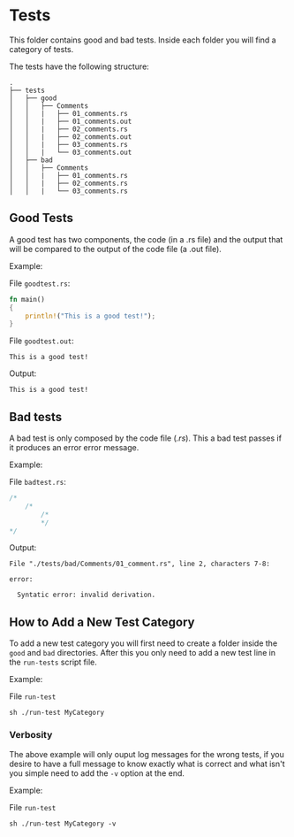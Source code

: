 # Tests

This folder contains good and bad tests. Inside each folder you will find a category of tests.

The tests have the following structure:

```
.
├── tests
│   ├── good
│   │   ├── Comments
│   │   |   ├── 01_comments.rs
│   │   |   ├── 01_comments.out
│   │   |   ├── 02_comments.rs
│   │   |   ├── 02_comments.out
│   │   |   ├── 03_comments.rs
│   │   |   └── 03_comments.out
│   ├── bad
│   │   ├── Comments
│   │   |   ├── 01_comments.rs
│   │   |   ├── 02_comments.rs
│   │   |   └── 03_comments.rs
```

## Good Tests

A good test has two components, the code (in a .rs file) and the output that will be compared to the output of the code file (a .out file).


Example:

File `goodtest.rs`:

```Rust
fn main() 
{
    println!("This is a good test!");
}
```

File `goodtest.out`:

```
This is a good test!

```

Output:
```
This is a good test!

```

## Bad tests

A bad test is only composed by the code file (*.rs*). This a bad test passes if it produces an error error message.

Example:

File `badtest.rs`:

```Rust
/* 
    /* 
        /* 
        */ 
*/
```

Output:
```
File "./tests/bad/Comments/01_comment.rs", line 2, characters 7-8:

error:

  Syntatic error: invalid derivation.
```


## How to Add a New Test Category

To add a new test category you will first need to create a folder inside the `good` and `bad` directories. After this you only need to add a new test line in the `run-tests` script file.

Example:

File `run-test`

```Shell
sh ./run-test MyCategory
```

### Verbosity

The above example will only ouput log messages for the wrong tests, if you desire to have a full message to know exactly what is correct and what isn't you simple need to add the `-v` option at the end.

Example:

File `run-test`

```Shell
sh ./run-test MyCategory -v
```
